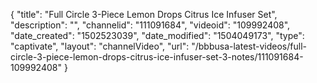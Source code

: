 {
    "title": "Full Circle 3-Piece Lemon Drops Citrus Ice Infuser Set",
    "description": "",
    "channelid": "111091684",
    "videoid": "109992408",
    "date_created": "1502523039",
    "date_modified": "1504049173",
    "type": "captivate",
    "layout": "channelVideo",
    "url": "\/bbbusa-latest-videos\/full-circle-3-piece-lemon-drops-citrus-ice-infuser-set-3-notes\/111091684-109992408"
}